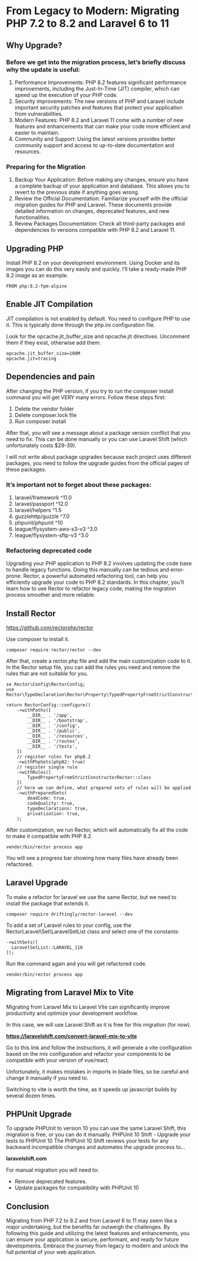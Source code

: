 # From Legacy to Modern: Migrating PHP 7.2 to 8.2 and Laravel 6 to 11

## Why Upgrade?

### Before we get into the migration process, let’s briefly discuss why the update is useful:

1. Performance Improvements: PHP 8.2 features significant performance improvements, including the Just-In-Time (JIT) compiler, which can speed up the execution of your PHP code.
2. Security improvements: The new versions of PHP and Laravel include important security patches and features that protect your application from vulnerabilities.
3. Modern Features: PHP 8.2 and Laravel 11 come with a number of new features and enhancements that can make your code more efficient and easier to maintain.
4. Community and Support: Using the latest versions provides better community support and access to up-to-date documentation and resources.

### Preparing for the Migration

1. Backup Your Application: Before making any changes, ensure you have a complete backup of your application and database. This allows you to revert to the previous state if anything goes wrong.
2. Review the Official Documentation: Familiarize yourself with the official migration guides for PHP and Laravel. These documents provide detailed information on changes, deprecated features, and new functionalities.
3. Review Packages Documentation: Check all third-party packages and dependencies to versions compatible with PHP 8.2 and Laravel 11.

## Upgrading PHP

Install PHP 8.2 on your development environment. Using Docker and its images you can do this very easily and quickly. I’ll take a ready-made PHP 8.2 image as an example.
```
FROM php:8.2-fpm-alpine
```

## Enable JIT Compilation

JIT compilation is not enabled by default. You need to configure PHP to use it. This is typically done through the php.ini configuration file.

Look for the opcache.jit_buffer_size and opcache.jit directives. Uncomment them if they exist, otherwise add them:

```
opcache.jit_buffer_size=100M
opcache.jit=tracing
```

## Dependencies and pain

After changing the PHP version, if you try to run the composer install command you will get VERY many errors. Follow these steps first:

1. Delete the vendor folder
2. Delete composer.lock file
3. Run composer install

After that, you will see a message about a package version conflict that you need to fix. This can be done manually or you can use Laravel Shift (which unfortunately costs $29-39).

I will not write about package upgrades because each project uses different packages, you need to follow the upgrade guides from the official pages of these packages.

### It’s important not to forget about these packages:

1. laravel/framework ^11.0
2. laravel/passport ^12.0
3. laravel/helpers ^1.5
4. guzzlehttp/guzzle ^7.0
5. phpunit/phpunit ^10
6. league/flysystem-aws-s3-v3 ^3.0
7. league/flysystem-sftp-v3 ^3.0

### Refactoring deprecated code

Upgrading your PHP application to PHP 8.2 involves updating the code base to handle legacy functions. Doing this manually can be tedious and error-prone. Rector, a powerful automated refactoring tool, can help you efficiently upgrade your code to PHP 8.2 standards. In this chapter, you’ll learn how to use Rector to refactor legacy code, making the migration process smoother and more reliable.

## Install Rector

https://github.com/rectorphp/rector

Use composer to install it.
```
composer require rector/rector --dev
```

After that, create a rector.php file and add the main customization code to it. In the Rector setup file, you can add the rules you need and remove the rules that are not suitable for you.

```
se Rector\Config\RectorConfig;
use Rector\TypeDeclaration\Rector\Property\TypedPropertyFromStrictConstructorRector;

return RectorConfig::configure()
    ->withPaths([
        __DIR__ . '/app',
        __DIR__ . '/bootstrap',
        __DIR__ . '/config',
        __DIR__ . '/public',
        __DIR__ . '/resources',
        __DIR__ . '/routes',
        __DIR__ . '/tests',
    ])
    // register rules for php8.2
    ->withPhpSets(php82: true)
    // register single rule
    ->withRules([
        TypedPropertyFromStrictConstructorRector::class
    ])
    // here we can define, what prepared sets of rules will be applied
    ->withPreparedSets(
        deadCode: true,
        codeQuality: true,
        typeDeclarations: true,
        privatization: true,
    );
```

After customization, we run Rector, which will automatically fix all the code to make it compatible with PHP 8.2.

```
vendor/bin/rector process app
```

You will see a progress bar showing how many files have already been refactored.

## Laravel Upgrade

To make a refactor for laravel we use the same Rector, but we need to install the package that extends it.
```
composer require driftingly/rector-laravel --dev
```

To add a set of Laravel rules to your config, use the RectorLaravel\Set\LaravelSetList class and select one of the constants:
```
->withSets([
  LaravelSetList::LARAVEL_110
]);
```

Run the command again and you will get refactored code.
```
vendor/bin/rector process app
```

## Migrating from Laravel Mix to Vite

Migrating from Laravel Mix to Laravel Vite can significantly improve productivity and optimize your development workflow.

In this case, we will use Laravel Shift as it is free for this migration (for now).

**https://laravelshift.com/convert-laravel-mix-to-vite**

Go to this link and follow the instructions, it will generate a vite configuration based on the mix configuration and refactor your components to be compatible with your version of vue/react.

Unfortunately, it makes mistakes in imports in blade files, so be careful and change it manually if you need to.

Switching to vite is worth the time, as it speeds up javascript builds by several dozen times.

## PHPUnit Upgrade

To upgrade PHPUnit to version 10 you can use the same Laravel Shift, this migration is free, or you can do it manually.
PHPUnit 10 Shift - Upgrade your tests to PHPUnit 10
The PHPUnit 10 Shift reviews your tests for any backward incompatible changes and automates the upgrade process to…

**laravelshift.com**

For manual migration you will need to:

- Remove deprecated features.
- Update packages for compatibility with PHPUnit 10

## Conclusion

Migrating from PHP 7.2 to 8.2 and from Laravel 6 to 11 may seem like a major undertaking, but the benefits far outweigh the challenges. By following this guide and utilizing the latest features and enhancements, you can ensure your application is secure, performant, and ready for future developments. Embrace the journey from legacy to modern and unlock the full potential of your web application.

